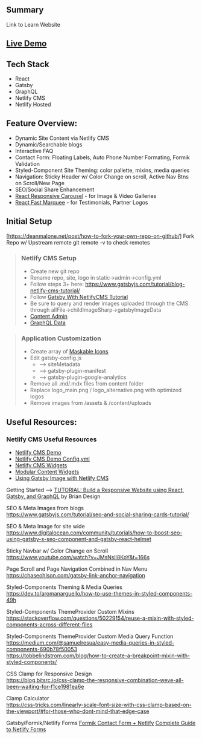 ## Summary
Link to Learn Website  

## [Live Demo](https://gatsby-netlify-cms-starter-template-plus.netlify.app/)

## Tech Stack 
  * React
  * Gatsby
  * GraphQL
  * Netlify CMS
  * Netlify Hosted


## Feature Overview:

  * Dynamic Site Content via Netlify CMS
  * Dynamic/Searchable blogs
  * Interactive FAQ
  * Contact Form: Floating Labels, Auto Phone Number Formating, Formik Validation 
  * Styled-Component Site Theming: color pallette, mixins, media queries 
  * Navigation: Sticky Header w/ Color Change on scroll, Active Nav Btns on Scroll/New Page
  * SEO/Social Share Enhancement
  * [React Responsive Carousel](https://www.npmjs.com/package/react-responsive-carousel) - for Image & Video Galleries
  * [React Fast Marquee](https://www.npmjs.com/package/react-fast-marquee) - for Testimonials, Partner Logos


## Initial Setup
  [https://deanmalone.net/post/how-to-fork-your-own-repo-on-github/] Fork Repo w/ Upstream remote
  git remote -v to check remotes

> ### Netlify CMS Setup
>  * Create new git repo
>  * Rename repo, site, logo in static->admin->config.yml
>  * Follow steps 3+ here: https://www.gatsbyjs.com/tutorial/blog-netlify-cms-tutorial/
>  * Follow [Gatsby With NetlifyCMS Tutorial](https://www.youtube.com/watch?v=IWmVSm2KevY)
>  * Be sure to query and render images uploaded through the CMS through allFile->childImageSharp->gatsbyImageData
>  * [Content Admin](http://localhost:8000/admin/)
>  * [GraphQL Data](http://localhost:8000/___graphql)


> ### Application Customization
>  * Create array of [Maskable Icons](https://maskable.app/editor)
>  * Edit gatsby-config.js
>      * --> siteMetadata
>      * --> gatsby-plugin-manifest
>      * --> gatsby-plugin-google-analytics
>  * Remove all .md/.mdx files from content folder
>  * Replace logo_main.png / logo_alternative.png with optimized logos
>  * Remove images from /assets & /content/uploads
  


## Useful Resources:

### Netlify CMS Useful Resources
  * [Netlify CMS Demo](https://cms-demo.netlify.com/#/collections/settings/entries/authors)
  * [Netlify CMS Demo Config.yml](https://github.com/netlify/netlify-cms/blob/master/dev-test/config.yml)
  * [Netlify CMS Widgets](]https://www.netlifycms.org/docs/widgets/)
  * [Modular Content Widgets](https://www.youtube.com/watch?v=R4rLx6wTqMw)
  * [Using Gatsby Image with Netlify CMS](https://www.frontendstumbles.com/using-gatsby-image-with-netlify-cms/)

Getting Started --> 
[TUTORIAL: Build a Responsive Website using React, Gatsby, and GraphQL](https://www.youtube.com/watch?v=smHhNzM5Uo4&t=270s)
by Brian Design

SEO & Meta Images from blogs  
https://www.gatsbyjs.com/tutorial/seo-and-social-sharing-cards-tutorial/


SEO & Meta Image for site wide  
https://www.digitalocean.com/community/tutorials/how-to-boost-seo-using-gatsby-s-seo-component-and-gatsby-react-helmet


Sticky Navbar w/ Color Change on Scroll  
https://www.youtube.com/watch?v=JMsNslI8KoY&t=166s

Page Scroll and Page Navigation Combined in Nav Menu
https://chaseohlson.com/gatsby-link-anchor-navigation


Styled-Components Theming &  Media Queries  
https://dev.to/aromanarguello/how-to-use-themes-in-styled-components-49h


Styled-Components ThemeProvider Custom Mixins  
https://stackoverflow.com/questions/50229154/reuse-a-mixin-with-styled-components-across-different-files


Styled-Components ThemeProvider Custom Media Query Function  
https://medium.com/@samuelresua/easy-media-queries-in-styled-components-690b78f50053  
https://tobbelindstrom.com/blog/how-to-create-a-breakpoint-mixin-with-styled-components/


CSS Clamp for Responsive Design  
https://blog.bitsrc.io/css-clamp-the-responsive-combination-weve-all-been-waiting-for-f1ce1981ea6e


Clamp Calculator  
https://css-tricks.com/linearly-scale-font-size-with-css-clamp-based-on-the-viewport/#for-those-who-dont-mind-that-edge-case


Gatsby/Formik/Netlify Forms
[Formik Contact Form + Netlify](https://www.derekaspaulding.com/blog/simple-contact-form-with-gatsby-formik-and-netlify/)
[Complete Guide to Netlify Forms](https://www.stackbit.com/blog/complete-guide-netlify-forms/)



